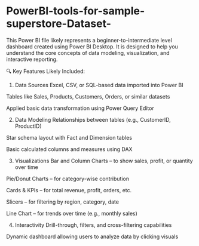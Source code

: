 # PowerBI-tools-for-sample-superstore-Dataset-
This Power BI file likely represents a beginner-to-intermediate level dashboard created using Power BI Desktop. It is designed to help you understand the core concepts of data modeling, visualization, and interactive reporting.

🔍 Key Features Likely Included:
1. Data Sources
Excel, CSV, or SQL-based data imported into Power BI

Tables like Sales, Products, Customers, Orders, or similar datasets

Applied basic data transformation using Power Query Editor

2. Data Modeling
Relationships between tables (e.g., CustomerID, ProductID)

Star schema layout with Fact and Dimension tables

Basic calculated columns and measures using DAX

3. Visualizations
Bar and Column Charts – to show sales, profit, or quantity over time

Pie/Donut Charts – for category-wise contribution

Cards & KPIs – for total revenue, profit, orders, etc.

Slicers – for filtering by region, category, date

Line Chart – for trends over time (e.g., monthly sales)

4. Interactivity
Drill-through, filters, and cross-filtering capabilities

Dynamic dashboard allowing users to analyze data by clicking visuals

